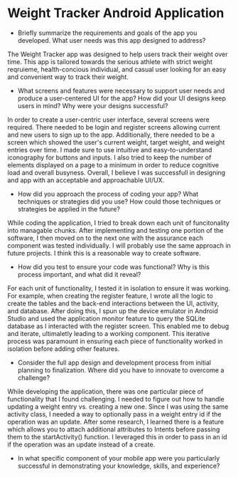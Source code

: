 # Weight Tracker Android Application

- Briefly summarize the requirements and goals of the app you developed. What user needs was this app designed to address?

The Weight Tracker app was designed to help users track their weight over time.
This app is tailored towards the serious athlete with strict weight reqruieme, health-concious individual, and casual user looking for
an easy and convenient way to track their weight.

- What screens and features were necessary to support user needs and produce a user-centered UI for the app? How did your UI designs keep users in mind? Why were your designs successful?

In order to create a user-centric user interface, several screens were required. There needed to be login and register screens allowing current
and new users to sign up to the app. Additionally, there needed to be a screen which showed the user's current weight, target weight, and weight
entries over time. I made sure to use intuitive and easy-to-understand iconography for buttons and inputs. I also tried to keep
the number of elements displayed on a page to a minimum in order to reduce cognitive load and overall busyness.
Overall, I believe I was successfull in designing and app with an acceptable and approachable UI/UX.

- How did you approach the process of coding your app? What techniques or strategies did you use? How could those techniques or strategies be applied in the future?

While coding the application, I tried to break down each unit of funcitonality into managable chunks. After implementing and testing
one portion of the software, I then moved on to the next one with the assurance each component was tested individually.
I will probably use the same approach in future projects. I think this is a reasonable way to create software.

- How did you test to ensure your code was functional? Why is this process important, and what did it reveal?

For each unit of functionality, I tested it in isolation to ensure it was working. For example, when creating the register feature,
I wrote all the logic to create the tables and the back-end interactions between the UI, activity, and database. After doing this,
I spun up the device emulator in Android Studio and used the application monitor feature to query the SQLite database
as I interacted with the register screen. This enabled me to debug and iterate, ultimaletly leading to a working component.
This iterative process was paramount in ensuring each piece of functionality worked in isolation before adding other features.

- Consider the full app design and development process from initial planning to finalization. Where did you have to innovate to overcome a challenge?

While developing the application, there was one particular piece of functionality that I found challenging. I needed to figure out how to handle
updating a weight entry vs. creating a new one. Since I was using the same activity class, I needed a way to optionally pass in a weight entry id
if the operation was an update. After some research, I learned there is a feature which allows you to attach additional attributes 
to Intents before passing them to the startActivity() function.
I leveraged this in order to pass in an id if the operation was an update instead of a create.

- In what specific component of your mobile app were you particularly successful in demonstrating your knowledge, skills, and experience?
